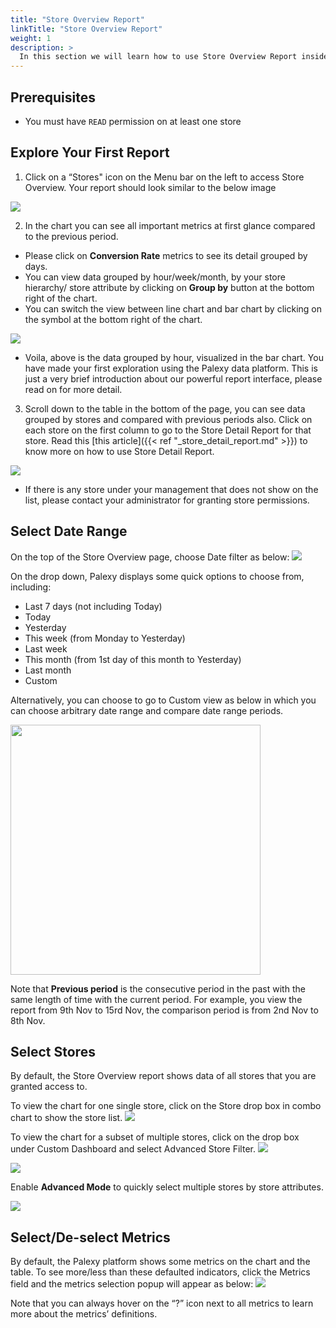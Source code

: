 ```yaml
---
title: "Store Overview Report"
linkTitle: "Store Overview Report"
weight: 1
description: >
  In this section we will learn how to use Store Overview Report inside the Palexy platform.
---
```


## Prerequisites
- You must have `READ` permission on at least one store

## Explore Your First Report
1. Click on a “Stores" icon on the Menu bar on the left to access Store Overview. Your report should look similar to the below image
<img src="https://storage.googleapis.com/palexy-static-files/documents/reports/reports_store_overview_report.png"/>

2. In the chart you can see all important metrics at first glance compared to the previous period. 
- Please click on **Conversion Rate** metrics to see its detail grouped by days.
- You can view data grouped by hour/week/month, by your store hierarchy/ store attribute by clicking on **Group by** button at the bottom right of the chart. 
- You can switch the view between line chart and bar chart by clicking on the symbol at the bottom right of the chart.
<img src="https://storage.googleapis.com/palexy-static-files/documents/reports/reports_store_overview_group_by.png"/>

- Voila, above is the data grouped by hour, visualized in the bar chart. You have made your first exploration using the Palexy data platform. This is just a very brief introduction about our powerful report interface, please read on for more detail.

3. Scroll down to the table in the bottom of the page, you can see data grouped by stores and compared with previous periods also. Click on each store on the first column to go to the Store Detail Report for that store. Read this [this article]({{< ref "_store_detail_report.md" >}}) to know more on how to use Store Detail Report. 
<img src="https://storage.googleapis.com/palexy-static-files/documents/reports/reports_store_overview_table.png"/>

- If there is any store under your management that does not show on the list, please contact your administrator for granting store permissions.

## Select Date Range
On the top of the Store Overview page, choose Date filter as below:
<img src="https://storage.googleapis.com/palexy-static-files/documents/reports/reports_store_overview_date_range_filter.png"/>

On the drop down, Palexy displays some quick options to choose from, including:
- Last 7 days (not including Today)
- Today
- Yesterday 
- This week (from Monday to Yesterday)
- Last week 
- This month (from 1st day of this month to Yesterday)
- Last month
- Custom

Alternatively, you can choose to go to Custom view as below in which you can choose arbitrary date range and compare date range periods.

<img src="https://storage.googleapis.com/palexy-static-files/documents/reports/reports_store_overview_date_range_custom_view.png" width="400"/>

Note that **Previous period** is the consecutive period in the past with the same length of time with the current period. For example, you view the report from 9th Nov to 15rd Nov, the comparison period is from 2nd Nov to 8th Nov.

## Select Stores
By default, the Store Overview report shows data of all stores that you are granted access to. 

To view the chart for one single store, click on the Store drop box in combo chart to show the store list.
<img src="https://storage.googleapis.com/palexy-static-files/documents/reports/reports_store_overview_single_store_filter.png"/>


To view the chart for a subset of multiple stores, click on the drop box under Custom Dashboard and select Advanced Store Filter.
<img src="https://storage.googleapis.com/palexy-static-files/documents/reports/reports_store_overview_store_filter.png"/>

<img src="https://storage.googleapis.com/palexy-static-files/documents/reports/reports_store_overview_advance_filter_btn.png"/>

Enable **Advanced Mode** to quickly select multiple stores by store attributes.

<img src="https://storage.googleapis.com/palexy-static-files/documents/reports/reports_store_overview_advance_filter.png"/>

## Select/De-select Metrics
By default, the Palexy platform shows some metrics on the chart and the table. To see more/less than these defaulted indicators, click the Metrics field and the metrics selection popup will appear as below: 
<img src="https://storage.googleapis.com/palexy-static-files/documents/reports/report_store_overview_metrics_filter.png"/>

Note that you can always hover on the “?” icon next to all metrics to learn more about the metrics’ definitions. 

